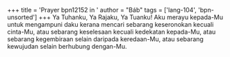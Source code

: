 +++
title = 'Prayer bpn12152 in '
author = "Báb"
tags = ['lang-104', 'bpn-unsorted']
+++
Ya Tuhanku, Ya Rajaku, Ya Tuanku! Aku merayu kepada-Mu untuk mengampuni daku kerana mencari sebarang keseronokan kecuali cinta-Mu, atau sebarang keselesaan kecuali kedekatan kepada-Mu, atau sebarang kegembiraan selain daripada keredaan-Mu, atau sebarang kewujudan selain berhubung dengan-Mu.
